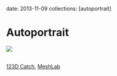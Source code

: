 date: 2013-11-09
collections: [autoportrait]

Autoportrait
============

![](1.png)

<p class="centered">
    <br/>
    <a href="https://www.autodesk.com/solutions/123d-apps">123D Catch</a>,
    <a href="https://www.meshlab.net">MeshLab</a>
</p>
